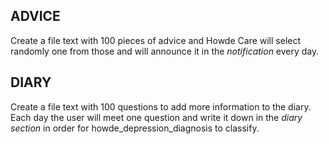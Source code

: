 ## ADVICE 
Create a file text with 100 pieces of advice and Howde Care will select randomly one from those and will announce it in the *notification* every day. 

## DIARY 
Create a file text with 100 questions to add more information to the diary. Each day the user will meet one question and write it down in the *diary section* in order for howde_depression_diagnosis to classify. 

